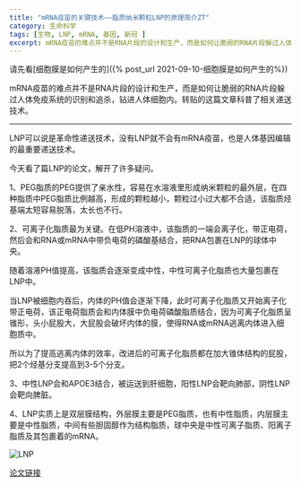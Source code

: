 ```yaml
---
title: "mRNA疫苗的关键技术——脂质纳米颗粒LNP的原理简介ZT"
category: 生命科学
tags: [生物, LNP, mRNA, 基因, 新冠 ]
excerpt: mRNA疫苗的难点并不是RNA片段的设计和生产，而是如何让脆弱的RNA片段躲过人体免疫系统的识别和追杀，钻进人体细胞内。LNP可以说是革命性递送技术，没有LNP就不会有mRNA疫苗，也是人体基因编辑的最重要递送技术。
---
```


请先看[细胞膜是如何产生的]({% post_url 2021-09-10-细胞膜是如何产生的%})

mRNA疫苗的难点并不是RNA片段的设计和生产，而是如何让脆弱的RNA片段躲过人体免疫系统的识别和追杀，钻进人体细胞内。转贴的这篇文章科普了相关递送技术。

--------------
LNP可以说是革命性递送技术，没有LNP就不会有mRNA疫苗，也是人体基因编辑的最重要递送技术。

今天看了篇LNP的论文，解开了许多疑问。

1、PEG脂质的PEG提供了亲水性，容易在水溶液里形成纳米颗粒的最外层，在四种脂质中PEG脂质比例越高，形成的颗粒越小，颗粒过小过大都不合适，该脂质烃基端太短容易脱落，太长也不行。

2、可离子化脂质最为关键。在低PH溶液中，该脂质的一端会离子化，带正电荷，然后会和RNA或mRNA中带负电荷的磷酸基结合，把RNA包裹在LNP的球体中央。

随着溶液PH值提高，该脂质会逐渐变成中性，中性可离子化脂质也大量包裹在LNP中。

当LNP被细胞内吞后，内体的PH值会逐渐下降，此时可离子化脂质又开始离子化带正电荷，该正电荷脂质会和内体膜中负电荷磷酸脂质结合，因为可离子化脂质呈锥形，头小屁股大，大屁股会破坏内体的膜，使得RNA或mRNA逃离内体进入细胞质中。

所以为了提高逃离内体的效率，改进后的可离子化脂质都在加大锥体结构的屁股，把2个烃基分支提高到3-5个分支。

3、中性LNP会和APOE3结合，被运送到肝细胞，阳性LNP会靶向肺部，阴性LNP会靶向脾脏。

4、LNP实质上是双层膜结构，外层膜主要是PEG脂质，也有中性脂质，内层膜主要是中性脂质，中间有些胆固醇作为结构脂质，球中央是中性可离子脂质、阳离子脂质及其包裹着的mRNA。

![LNP](https://img02.hi-pda.com/forum/attachments/day_210416/21041611361f1109b46e13d1d7.png.thumb.jpg)

[论文链接](https://www.ncbi.nlm.nih.gov/pmc/articles/PMC7836001/)